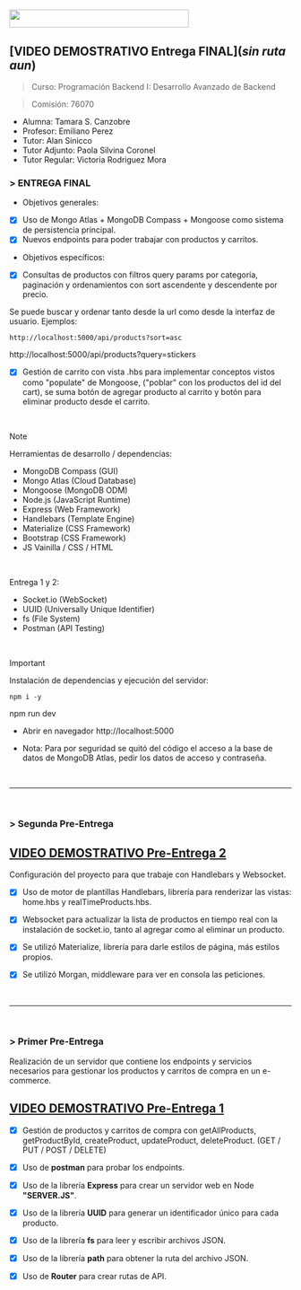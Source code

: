 <h1><img src="https://img.shields.io/badge/GESTION ECOMMERCE-BACKEND-32286E?logo=null&logoColor=black&style=flat" width="320" height="32"/></h1>


## [VIDEO DEMOSTRATIVO Entrega FINAL](*sin ruta aun*)


> Curso: Programación Backend I: Desarrollo Avanzado de Backend

> Comisión: 76070

* Alumna: Tamara S. Canzobre
* Profesor: Emiliano Perez
* Tutor: Alan Sinicco
* Tutor Adjunto: Paola Silvina Coronel
* Tutor Regular: Victoria Rodriguez Mora


<h3> > ENTREGA FINAL</h3>

* Objetivos generales:

- [x] Uso de Mongo Atlas + MongoDB Compass + Mongoose como sistema de persistencia principal.
- [x] Nuevos endpoints para poder trabajar con productos y carritos.

* Objetivos específicos:

- [x] Consultas de productos con filtros query params por categoría, paginación y ordenamientos con sort ascendente y descendente por precio. 

Se puede buscar y ordenar tanto desde la url como desde la interfaz de usuario.
Ejemplos:

```
http://localhost:5000/api/products?sort=asc
```
http://localhost:5000/api/products?query=stickers


- [x] Gestión de carrito con vista .hbs para implementar conceptos vistos como "populate" de Mongoose, ("poblar" con los productos del id del cart), se suma botón de agregar producto al carrito y botón para eliminar producto desde el carrito.


<br>

> [!NOTE]
> Herramientas de desarrollo / dependencias:

- MongoDB Compass (GUI)
- Mongo Atlas (Cloud Database)
- Mongoose (MongoDB ODM)
- Node.js (JavaScript Runtime)
- Express (Web Framework)
- Handlebars (Template Engine)
- Materialize (CSS Framework)
- Bootstrap (CSS Framework)
- JS Vainilla / CSS / HTML

<br>

Entrega 1 y 2:
- Socket.io (WebSocket) 
- UUID (Universally Unique Identifier)
- fs (File System)
- Postman (API Testing)

<br>

> [!IMPORTANT]
> Instalación de dependencias y ejecución del servidor:

```
npm i -y
```
npm run dev

* Abrir en navegador http://localhost:5000

* Nota: Para por seguridad se quitó del código el acceso a la base de datos de MongoDB Atlas, pedir los datos de acceso y contraseña.


<br>

_____________________________________________________________________________
<br>


<h3> > Segunda Pre-Entrega</h3>

## [VIDEO DEMOSTRATIVO Pre-Entrega 2](https://drive.google.com/file/d/1mUXX-b_0Rim2-QIUeJ7QaIEyWkZuBZHp/view?usp=sharing)

Configuración del proyecto para que trabaje con Handlebars y Websocket.

- [x] Uso de motor de plantillas Handlebars, librería para renderizar las vistas: home.hbs y realTimeProducts.hbs.
- [x] Websocket para actualizar la lista de productos en tiempo real con la instalación de socket.io, tanto al agregar como al eliminar un producto.
- [x] Se utilizó Materialize, librería para darle estilos de página, más estilos propios.
- [x] Se utilizó Morgan, middleware para ver en consola las peticiones.


<br>

_____________________________________________________________________________
<br>

<h3> > Primer Pre-Entrega</h3>
Realización de un servidor que contiene los endpoints y servicios necesarios 
para gestionar los productos y carritos de compra en un e-commerce.

## [VIDEO DEMOSTRATIVO Pre-Entrega 1](https://drive.google.com/file/d/1_tWYToi5lvVw_qbifvqmMNDFHyXjmoup/view?usp=sharing)

- [x] Gestión de productos y carritos de compra con getAllProducts, 
getProductById, createProduct, updateProduct, deleteProduct. 
(GET / PUT / POST / DELETE)
- [x] Uso de **postman** para probar los endpoints.
- [x] Uso de la librería **Express** para crear un servidor web en Node **"SERVER.JS"**.
- [x] Uso de la librería **UUID** para generar un identificador único para cada producto.
- [x] Uso de la librería **fs** para leer y escribir archivos JSON.
- [x] Uso de la librería **path** para obtener la ruta del archivo JSON.
- [x] Uso de **Router** para crear rutas de API.

